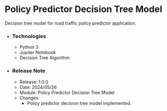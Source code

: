 # Policy Predictor Decision Tree Model
Decision tree model for road traffic policy predictor application.

* ### Technologies
  * Python 3
  * Jupiter Notebook
  * Decision Tree Algorithm
  
* ### Release Note
  * Release: 1.0.0
  * Date: 2024/05/26
  * Module: Policy Predictor Decision Tree Model
  * Changes
    * Policy predictor decision tree model implemented.